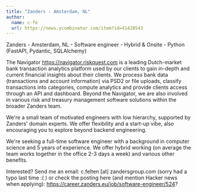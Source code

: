 ```yaml
---
title: "Zanders : Amsterdam, NL"
author:
  name: c-fe
  url: https://news.ycombinator.com/item?id=41428543
---
```

Zanders - Amsterdam, NL - Software engineer - Hybrid &amp; Onsite - Python (FastAPI, Pydantic, SQLAlchemy)

The Navigator <a href="https:&#x2F;&#x2F;navigator.riskquest.com" rel="nofollow">https:&#x2F;&#x2F;navigator.riskquest.com</a> is a leading Dutch-market bank transaction analytics platform used by our clients to gain in-depth and current financial insights about their clients. We process bank data (transactions and account information) via PSD2 or file uploads, classify transactions into categories, compute analytics and provide clients access through an API and dashboard. Beyond the Navigator, we are also involved in various risk and treasury management software solutions within the broader Zanders team.

We&#x27;re a small team of motivated engineers with low hierarchy, supported by Zanders&#x27; domain experts. We offer flexibility and a start-up vibe, also encouraging you to explore beyond backend engineering.

We&#x27;re seeking a full-time software engineer with a background in computer science and 5 years of experience. We offer hybrid working (on average the team works together in the office 2-3 days a week) and various other benefits.

Interested? Send me an email:  c.felten [at] zandersgroup.com (sorry had a typo last time :( ) or check the posting here (and mention Hacker news when applying): <a href="https:&#x2F;&#x2F;career.zanders.eu&#x2F;job&#x2F;software-engineer&#x2F;524" rel="nofollow">https:&#x2F;&#x2F;career.zanders.eu&#x2F;job&#x2F;software-engineer&#x2F;524</a>?
